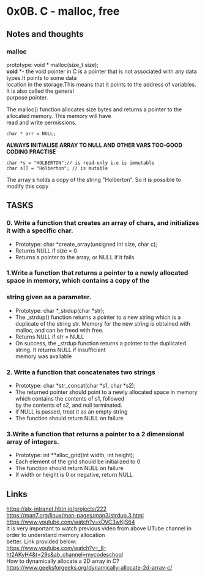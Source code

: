 # 0x0B. C - malloc, free
## Notes and thoughts
### malloc  
prototype: void * malloc(size_t size);  
**void** *- the void pointer in C is a pointer that is not associated with any data types.It points to some data  
location in the storage.This means that it points to the address of variables. It is also called the general  
purpose pointer.  

The malloc() function allocates size bytes and returns a pointer to the allocated memory. This memory will have  
read and write permissions.  

	char * arr = NULL;  

**ALWAYS INITIALISE ARRAY TO NULL AND OTHER VARS TOO-GOOD CODING PRACTISE**  
	
	char *s = "HOLBERTON";// is read-only i.e is immutable  
	char s[] = "Holberton"; // is mutable  

The array s holds a copy of the string "Holberton". So it is possible to modify this copy  

## TASKS
### 0. Write a function that creates an array of chars, and initializes it with a specific char.
+ Prototype: char *create_array(unsigned int size, char c);  
+ Returns NULL if size = 0  
+ Returns a pointer to the array, or NULL if it fails 
### 1.Write a function that returns a pointer to a newly allocated space in memory, which contains a copy of the  
### string given as a parameter.  
+ Prototype: char *_strdup(char *str);  
+ The _strdup() function returns a pointer to a new string which is a duplicate of the string str. Memory for 
the new string is obtained with malloc, and can be freed with free.  
+ Returns NULL if str = NULL  
+ On success, the _strdup function returns a pointer to the duplicated string. It returns NULL if insufficient  
memory was available
### 2. Write a function that concatenates two strings
+ Prototype: char *str_concat(char *s1, char *s2);
+ The returned pointer should point to a newly allocated space in memory which contains the contents of s1, followed  
by the contents of s2, and null terminated.
+ if NULL is passed, treat it as an empty string
+ The function should return NULL on failure  
### 3.Write a function that returns a pointer to a 2 dimensional array of integers.  
+ Prototype: int **alloc_grid(int width, int height);
+ Each element of the grid should be initialized to 0
+ The function should return NULL on failure
+ If width or height is 0 or negative, return NULL
## Links
https://alx-intranet.hbtn.io/projects/222  
https://man7.org/linux/man-pages/man3/strdup.3.html  
https://www.youtube.com/watch?v=xDVC3wKjS64  
It is very important to watch previous video from above UTube channel in order to understand memory allocation  
better. Link provided below:  
https://www.youtube.com/watch?v=_8-ht2AKyH4&t=29s&ab_channel=mycodeschool  
How to dynamically allocate a 2D array in C?  
https://www.geeksforgeeks.org/dynamically-allocate-2d-array-c/
